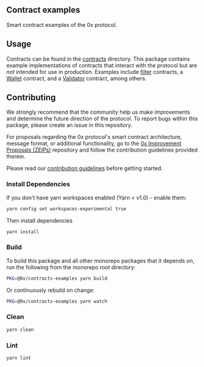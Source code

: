 ## Contract examples

Smart contract examples of the 0x protocol.

## Usage

Contracts can be found in the [contracts](./contracts) directory.
This package contains example implementations of contracts that interact with the protocol but are _not_ intended for use in production. Examples include [filter](https://github.com/0xProject/0x-protocol-specification/blob/master/v2/v2-specification.md#filter-contracts) contracts, a [Wallet](https://github.com/0xProject/0x-protocol-specification/blob/master/v2/v2-specification.md#wallet) contract, and a [Validator](https://github.com/0xProject/0x-protocol-specification/blob/master/v2/v2-specification.md#validator) contract, among others.

## Contributing

We strongly recommend that the community help us make improvements and determine the future direction of the protocol. To report bugs within this package, please create an issue in this repository.

For proposals regarding the 0x protocol's smart contract architecture, message format, or additional functionality, go to the [0x Improvement Proposals (ZEIPs)](https://github.com/0xProject/ZEIPs) repository and follow the contribution guidelines provided therein.

Please read our [contribution guidelines](../../CONTRIBUTING.md) before getting started.

### Install Dependencies

If you don't have yarn workspaces enabled (Yarn < v1.0) - enable them:

```bash
yarn config set workspaces-experimental true
```

Then install dependencies

```bash
yarn install
```

### Build

To build this package and all other monorepo packages that it depends on, run the following from the monorepo root directory:

```bash
PKG=@0x/contracts-examples yarn build
```

Or continuously rebuild on change:

```bash
PKG=@0x/contracts-examples yarn watch
```

### Clean

```bash
yarn clean
```

### Lint

```bash
yarn lint
```
